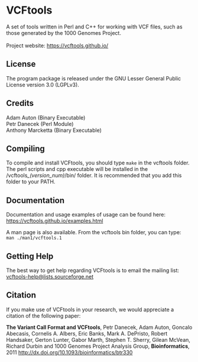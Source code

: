 # VCFtools
A set of tools written in Perl and C++ for working with VCF files, such as those generated by the 1000 Genomes Project.
<br><br>
Project website: https://vcftools.github.io/

License
-------
The program package is released under the GNU Lesser General Public License version 3.0 (LGPLv3).

Credits
-------
Adam Auton (Binary Executable)<br>
Petr Danecek (Perl Module)<br>
Anthony Marcketta (Binary Executable)<br>

Compiling
---------
To compile and install VCFtools, you should type `make` in the vcftools folder. The perl scripts and cpp executable will be installed in the /vcftools<i>_(version_num)</i>/bin/ folder. It is recommended that you add this folder to your PATH.

Documentation
-------------
Documentation and usage examples of usage can be found here: <br>https://vcftools.github.io/examples.html

A man page is also available. From the vcftools bin folder, you can type: <br>
`man ./man1/vcftools.1`

Getting Help
------------
The best way to get help regarding VCFtools is to email the mailing list:<br>
vcftools-help@lists.sourceforge.net 

Citation
--------
If you make use of VCFtools in your research, we would appreciate a citation of the following paper:<br>

<b>The Variant Call Format and VCFtools</b>, Petr Danecek, Adam Auton, Goncalo Abecasis, Cornelis A. Albers, Eric Banks, Mark A. DePristo, Robert Handsaker, Gerton Lunter, Gabor Marth, Stephen T. Sherry, Gilean McVean, Richard Durbin and 1000 Genomes Project Analysis Group, <b>Bioinformatics</b>, 2011 http://dx.doi.org/10.1093/bioinformatics/btr330
